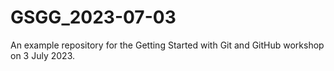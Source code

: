 # GSGG_2023-07-03
An example repository for the Getting Started with Git and GitHub workshop on 3 July 2023. 
